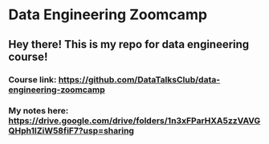 # Data Engineering Zoomcamp
## Hey there! This is my repo for data engineering course!

### Course link: https://github.com/DataTalksClub/data-engineering-zoomcamp

### My notes here: https://drive.google.com/drive/folders/1n3xFParHXA5zzVAVGQHph1IZiW58fiF7?usp=sharing